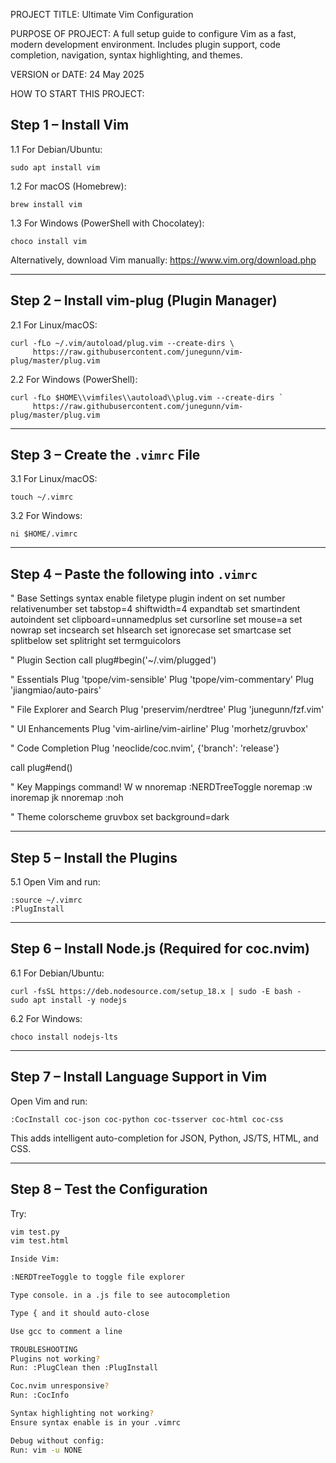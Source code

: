 PROJECT TITLE: Ultimate Vim Configuration

PURPOSE OF PROJECT:
A full setup guide to configure Vim as a fast, modern development environment.
Includes plugin support, code completion, navigation, syntax highlighting, and themes.

VERSION or DATE: 24 May 2025

HOW TO START THIS PROJECT:

Step 1 – Install Vim
---------------------

1.1 For Debian/Ubuntu:

    sudo apt install vim

1.2 For macOS (Homebrew):

    brew install vim

1.3 For Windows (PowerShell with Chocolatey):

    choco install vim

Alternatively, download Vim manually: https://www.vim.org/download.php

---

Step 2 – Install vim-plug (Plugin Manager)
------------------------------------------

2.1 For Linux/macOS:

    curl -fLo ~/.vim/autoload/plug.vim --create-dirs \
         https://raw.githubusercontent.com/junegunn/vim-plug/master/plug.vim

2.2 For Windows (PowerShell):

    curl -fLo $HOME\\vimfiles\\autoload\\plug.vim --create-dirs `
         https://raw.githubusercontent.com/junegunn/vim-plug/master/plug.vim

---

Step 3 – Create the `.vimrc` File
---------------------------------

3.1 For Linux/macOS:

    touch ~/.vimrc

3.2 For Windows:

    ni $HOME/.vimrc

---

Step 4 – Paste the following into `.vimrc`
------------------------------------------
" Base Settings
syntax enable
filetype plugin indent on
set number relativenumber
set tabstop=4 shiftwidth=4 expandtab
set smartindent autoindent
set clipboard=unnamedplus
set cursorline
set mouse=a
set nowrap
set incsearch
set hlsearch
set ignorecase
set smartcase
set splitbelow
set splitright
set termguicolors

" Plugin Section
call plug#begin('~/.vim/plugged')

" Essentials
Plug 'tpope/vim-sensible'
Plug 'tpope/vim-commentary'
Plug 'jiangmiao/auto-pairs'

" File Explorer and Search
Plug 'preservim/nerdtree'
Plug 'junegunn/fzf.vim'

" UI Enhancements
Plug 'vim-airline/vim-airline'
Plug 'morhetz/gruvbox'

" Code Completion
Plug 'neoclide/coc.nvim', {'branch': 'release'}

call plug#end()

" Key Mappings
command! W w
nnoremap <C-n> :NERDTreeToggle<CR>
noremap <C-s> :w<CR>
inoremap jk <Esc>
nnoremap <leader><space> :noh<CR>

" Theme
colorscheme gruvbox
set background=dark


---

Step 5 – Install the Plugins
----------------------------

5.1 Open Vim and run:

    :source ~/.vimrc
    :PlugInstall

---

Step 6 – Install Node.js (Required for coc.nvim)
-------------------------------------------------

6.1 For Debian/Ubuntu:

    curl -fsSL https://deb.nodesource.com/setup_18.x | sudo -E bash -
    sudo apt install -y nodejs

6.2 For Windows:

    choco install nodejs-lts

---

Step 7 – Install Language Support in Vim
----------------------------------------

Open Vim and run:

    :CocInstall coc-json coc-python coc-tsserver coc-html coc-css

This adds intelligent auto-completion for JSON, Python, JS/TS, HTML, and CSS.

---

Step 8 – Test the Configuration
-------------------------------

Try:

```bash
vim test.py
vim test.html

Inside Vim:

:NERDTreeToggle to toggle file explorer

Type console. in a .js file to see autocompletion

Type { and it should auto-close

Use gcc to comment a line

TROUBLESHOOTING
Plugins not working?
Run: :PlugClean then :PlugInstall

Coc.nvim unresponsive?
Run: :CocInfo

Syntax highlighting not working?
Ensure syntax enable is in your .vimrc

Debug without config:
Run: vim -u NONE

